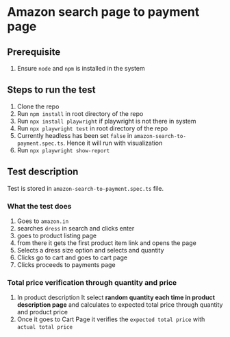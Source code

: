 # Amazon search page to payment page

## Prerequisite
1. Ensure `node` and `npm` is installed in the system

## Steps to run the test 

1. Clone the repo
2. Run `npm install` in root directory of the repo
3. Run `npx install playwright` if playwright is not there in system
4. Run `npx playwright test` in root directory of the repo
5. Currently headless has been set `false` in `amazon-search-to-payment.spec.ts`. Hence it will run with visualization
6. Run `npx playwright show-report`

## Test description

Test is stored in `amazon-search-to-payment.spec.ts` file.

### What the test does

1. Goes to `amazon.in`
2. searches `dress` in search and clicks enter
3. goes to product listing page
4. from there it gets the first product item link and opens the page 
5. Selects a dress size option and selects and quantity
6. Clicks go to cart and goes to cart page 
7. Clicks proceeds to payments page

### Total price verification through quantity and price

1. In product description It select **random quantity each time in product description page** and calculates to expected total price through quantity and product price
2. Once it goes to Cart Page it verifies the `expected total price` with `actual total price`